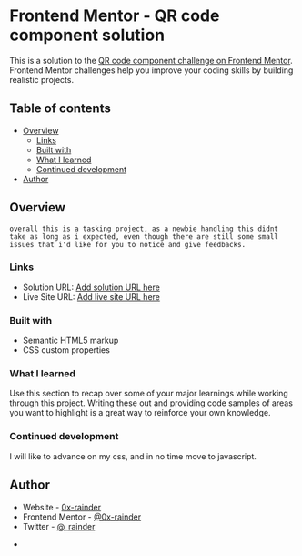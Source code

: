 # Frontend Mentor - QR code component solution

This is a solution to the [QR code component challenge on Frontend Mentor](https://www.frontendmentor.io/challenges/qr-code-component-iux_sIO_H). Frontend Mentor challenges help you improve your coding skills by building realistic projects. 

## Table of contents

- [Overview](#overview)
  - [Links](#links)
  - [Built with](#built-with)
  - [What I learned](#what-i-learned)
  - [Continued development](#continued-development)
- [Author](#author)


## Overview
	overall this is a tasking project, as a newbie handling this didnt take as long as i expected, even though there are still some small issues that i'd like for you to notice and give feedbacks.

### Links

- Solution URL: [Add solution URL here](https://github.com/0x-rainder/works.git)
- Live Site URL: [Add live site URL here](https://your-live-site-url.com)

### Built with

- Semantic HTML5 markup
- CSS custom properties

### What I learned

Use this section to recap over some of your major learnings while working through this project. Writing these out and providing code samples of areas you want to highlight is a great way to reinforce your own knowledge.


### Continued development
I will like to advance on my css, and in no time move to javascript.


## Author

- Website - [0x-rainder](https://www.your-site.com)
- Frontend Mentor - [@0x-rainder](https://www.frontendmentor.io/profile/0x-rainder)
- Twitter - [@_rainder](https://www.twitter.com/_rainder)
*
